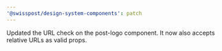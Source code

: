 ```yaml
---
'@swisspost/design-system-components': patch
---
```


Updated the URL check on the post-logo component. It now also accepts relative URLs as valid props.
